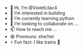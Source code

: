 - 👋 Hi, I’m @VioletLilac4
- 👀 I’m interested in building
- 🌱 I’m currently learning python
- 💞️ I’m looking to collaborate on ...
- 📫 How to reach me ...
- 😄 Pronouns: she/her
- ⚡ Fun fact: I like trains 🚂

<!---
VioletLilac4/VioletLilac4 is a ✨ special ✨ repository because its `README.md` (this file) appears on your GitHub profile.
You can click the Preview link to take a look at your changes.
--->
